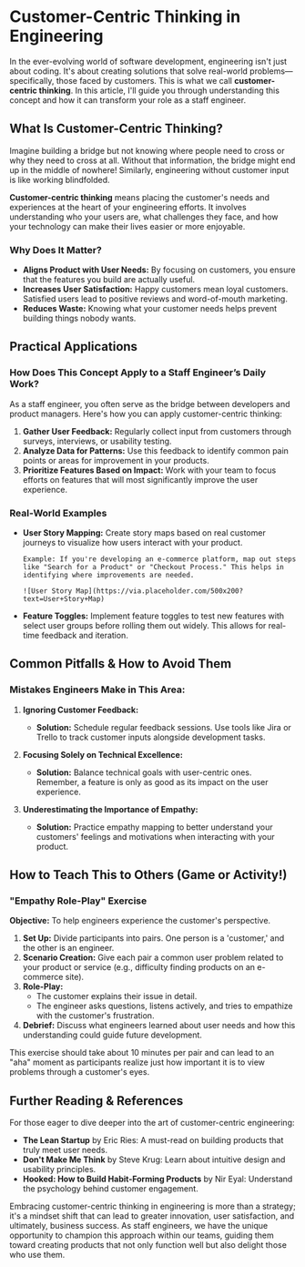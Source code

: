# Customer-Centric Thinking in Engineering

In the ever-evolving world of software development, engineering isn't just about coding. It's about creating solutions that solve real-world problems—specifically, those faced by customers. This is what we call **customer-centric thinking**. In this article, I'll guide you through understanding this concept and how it can transform your role as a staff engineer.

## What Is Customer-Centric Thinking?

Imagine building a bridge but not knowing where people need to cross or why they need to cross at all. Without that information, the bridge might end up in the middle of nowhere! Similarly, engineering without customer input is like working blindfolded.

**Customer-centric thinking** means placing the customer's needs and experiences at the heart of your engineering efforts. It involves understanding who your users are, what challenges they face, and how your technology can make their lives easier or more enjoyable.

### Why Does It Matter?

- **Aligns Product with User Needs:** By focusing on customers, you ensure that the features you build are actually useful.
- **Increases User Satisfaction:** Happy customers mean loyal customers. Satisfied users lead to positive reviews and word-of-mouth marketing.
- **Reduces Waste:** Knowing what your customer needs helps prevent building things nobody wants.

## Practical Applications

### How Does This Concept Apply to a Staff Engineer’s Daily Work?

As a staff engineer, you often serve as the bridge between developers and product managers. Here's how you can apply customer-centric thinking:

1. **Gather User Feedback:** Regularly collect input from customers through surveys, interviews, or usability testing.
2. **Analyze Data for Patterns:** Use this feedback to identify common pain points or areas for improvement in your products.
3. **Prioritize Features Based on Impact:** Work with your team to focus efforts on features that will most significantly improve the user experience.

### Real-World Examples

- **User Story Mapping:** Create story maps based on real customer journeys to visualize how users interact with your product.
  
  ```plaintext
  Example: If you're developing an e-commerce platform, map out steps like "Search for a Product" or "Checkout Process." This helps in identifying where improvements are needed.

  ![User Story Map](https://via.placeholder.com/500x200?text=User+Story+Map)
  ```

- **Feature Toggles:** Implement feature toggles to test new features with select user groups before rolling them out widely. This allows for real-time feedback and iteration.

## Common Pitfalls & How to Avoid Them

### Mistakes Engineers Make in This Area:

1. **Ignoring Customer Feedback:**
   - **Solution:** Schedule regular feedback sessions. Use tools like Jira or Trello to track customer inputs alongside development tasks.

2. **Focusing Solely on Technical Excellence:**
   - **Solution:** Balance technical goals with user-centric ones. Remember, a feature is only as good as its impact on the user experience.

3. **Underestimating the Importance of Empathy:**
   - **Solution:** Practice empathy mapping to better understand your customers' feelings and motivations when interacting with your product.

## How to Teach This to Others (Game or Activity!)

### "Empathy Role-Play" Exercise

**Objective:** To help engineers experience the customer's perspective.

1. **Set Up:** Divide participants into pairs. One person is a 'customer,' and the other is an engineer.
2. **Scenario Creation:** Give each pair a common user problem related to your product or service (e.g., difficulty finding products on an e-commerce site).
3. **Role-Play:**
   - The customer explains their issue in detail.
   - The engineer asks questions, listens actively, and tries to empathize with the customer's frustration.
4. **Debrief:** Discuss what engineers learned about user needs and how this understanding could guide future development.

This exercise should take about 10 minutes per pair and can lead to an "aha" moment as participants realize just how important it is to view problems through a customer's eyes.

## Further Reading & References

For those eager to dive deeper into the art of customer-centric engineering:

- **The Lean Startup** by Eric Ries: A must-read on building products that truly meet user needs.
- **Don't Make Me Think** by Steve Krug: Learn about intuitive design and usability principles.
- **Hooked: How to Build Habit-Forming Products** by Nir Eyal: Understand the psychology behind customer engagement.

Embracing customer-centric thinking in engineering is more than a strategy; it's a mindset shift that can lead to greater innovation, user satisfaction, and ultimately, business success. As staff engineers, we have the unique opportunity to champion this approach within our teams, guiding them toward creating products that not only function well but also delight those who use them.
